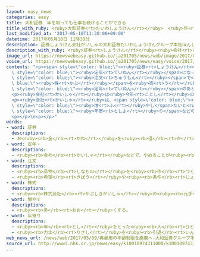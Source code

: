 ```yaml
---
layout: easy_news
categories: easy
title: 大和証券　年を取っても仕事を続けることができる
title_with_ruby: <ruby>大和証券<rt>だいわしょうけん</rt></ruby>　<ruby>年<rt>とし</rt></ruby>を<ruby>取<rt>と</rt></ruby>っても<ruby>仕事<rt>しごと</rt></ruby>を<ruby>続<rt>つづ</rt></ruby>けることができる
last_modified_at: '2017-05-10T11:30:00+09:00'
datetime: 2017年05月10日 11時30分
description: 証券しょうけん会社がいしゃの大和証券だいわしょうけんグループ本社ほんしゃは、６０歳さいが定年ていねんになっています。
description_with_ruby: <ruby>証券<rt>しょうけん</rt></ruby><ruby>会社<rt>がいしゃ</rt></ruby>の<ruby>大和証券<rt>だいわしょうけん</rt></ruby>グループ<ruby>本社<rt>ほんしゃ</rt></ruby>は、６０<ruby>歳<rt>さい</rt></ruby>が<ruby>定年<rt>ていねん</rt></ruby>になっています。
image_url: https://newswebeasy.github.io/ja201705/news/web/image/2017/05/10/k10010974311000.jpg
voice_url: https://newswebeasy.github.io/ja201705/news/easy/voice/2017/05/10/k10010974311000.mp3
contents: "<p><span style=\"color: blue;\"><ruby>証券<rt>しょうけん</rt></ruby></span><ruby>会社<rt>がいしゃ</rt></ruby>の<ruby>大和証券<rt>だいわしょうけん</rt></ruby>グループ<ruby>本社<rt>ほんしゃ</rt></ruby>は、６０<ruby>歳<rt>さい</rt></ruby>が<span\
  \ style=\"color: blue;\"><ruby>定年<rt>ていねん</rt></ruby></span>になっています。<ruby>客<rt>きゃく</rt></ruby>の<span\
  \ style=\"color: blue;\"><ruby>注文<rt>ちゅうもん</rt></ruby></span>で<span style=\"color:\
  \ blue;\"><ruby>株<rt>かぶ</rt></ruby></span>を<ruby>売<rt>う</rt></ruby>ったり<ruby>買<rt>か</rt></ruby>ったりする「<ruby>営業<rt>えいぎょう</rt></ruby>」の<ruby>仕事<rt>しごと</rt></ruby>をする<ruby>人<rt>ひと</rt></ruby>は、<ruby>今<rt>いま</rt></ruby>は<span\
  \ style=\"color: blue;\"><ruby>定年<rt>ていねん</rt></ruby></span>のあとも７０<ruby>歳<rt>さい</rt></ruby>まで<ruby>働<rt>はたら</rt></ruby>くことができます。</p>\n\
  <p><ruby>会社<rt>かいしゃ</rt></ruby>は<ruby>今年<rt>ことし</rt></ruby>の<ruby>夏<rt>なつ</rt></ruby>ごろから、７０<ruby>歳<rt>さい</rt></ruby>を<ruby>過<rt>す</rt></ruby>ぎてもずっと<ruby>仕事<rt>しごと</rt></ruby>を<ruby>続<rt>つづ</rt></ruby>けることができるようにします。</p>\n\
  <p><ruby>会社<rt>かいしゃ</rt></ruby>は、<span style=\"color: blue;\"><ruby>株<rt>かぶ</rt></ruby></span>で<ruby>自分<rt>じぶん</rt></ruby>のお<ruby>金<rt>かね</rt></ruby>を<span\
  \ style=\"color: blue;\"><ruby>増<rt>ふ</rt></ruby>やし</span>たいと<ruby>考<rt>かんが</rt></ruby>えるお<span\
  \ style=\"color: blue;\"><ruby>年寄<rt>としよ</rt></ruby>り</span>などのため、<ruby>仕事<rt>しごと</rt></ruby>の<ruby>経験<rt>けいけん</rt></ruby>が<ruby>長<rt>なが</rt></ruby>い<ruby>人<rt>ひと</rt></ruby>にずっと<ruby>働<rt>はたら</rt></ruby>いてもらいたいと<ruby>考<rt>かんが</rt></ruby>えました。</p>\n\
  <p></p>\n<p></p>"
words:
- word: 証券
  descriptions:
  - お<ruby><rb>金</rb><rt>かね</rt></ruby>を<ruby><rb>借</rb><rt>か</rt></ruby>りているしるしとして<ruby><rb>発行</rb><rt>はっこう</rt></ruby>する<ruby><rb>書</rb><rt>か</rt></ruby>きつけ。<ruby><rb>株券</rb><rt>かぶけん</rt></ruby>など。
- word: 定年・
  descriptions:
  - <ruby><rb>会社</rb><rt>かいしゃ</rt></ruby>などで、やめることが<ruby><rb>決</rb><rt>き</rt></ruby>められている<ruby><rb>年齢</rb><rt>ねんれい</rt></ruby>。
- word: 注文
  descriptions:
  - <ruby><rb>品物</rb><rt>しなもの</rt></ruby>を<ruby><rb>作</rb><rt>つく</rt></ruby>らせたり、<ruby><rb>届</rb><rt>とど</rt></ruby>けさせたりすること。
  - <ruby><rb>希望</rb><rt>きぼう</rt></ruby>や<ruby><rb>条件</rb><rt>じょうけん</rt></ruby>を<ruby><rb>出</rb><rt>だ</rt></ruby>すこと。
- word: 株式
  descriptions:
  - <ruby><rb>株式会社</rb><rt>かぶしきがいしゃ</rt></ruby>の<ruby><rb>元手</rb><rt>もとで</rt></ruby>の<ruby><rb>単位</rb><rt>たんい</rt></ruby>。<ruby><rb>総額</rb><rt>そうがく</rt></ruby>を<ruby><rb>均等</rb><rt>きんとう</rt></ruby>に<ruby><rb>分</rb><rt>わ</rt></ruby>けた、その<ruby><rb>一</rb><rt>ひと</rt></ruby>つ<ruby><rb>一</rb><rt>ひと</rt></ruby>つをいう。
- word: 増やす
  descriptions:
  - <ruby><rb>多</rb><rt>おお</rt></ruby>くする。
- word: 年寄り
  descriptions:
  - <ruby><rb>年</rb><rt>とし</rt></ruby>をとった<ruby><rb>人</rb><rt>ひと</rt></ruby>。<ruby><rb>老人</rb><rt>ろうじん</rt></ruby>。
  - <ruby><rb>力士</rb><rt>りきし</rt></ruby>を<ruby><rb>引退</rb><rt>いんたい</rt></ruby>して、<ruby><rb>日本</rb><rt>にほん</rt></ruby><ruby><rb>相撲</rb><rt>すもう</rt></ruby><ruby><rb>協会</rb><rt>きょうかい</rt></ruby>の<ruby><rb>役員</rb><rt>やくいん</rt></ruby>になった<ruby><rb>人</rb><rt>ひと</rt></ruby>。
web_news_url: /news/web/2017/05/09/再雇用の年齢制限を撤廃へ-大和証券グループ本社/
source_url: http://www3.nhk.or.jp/news/easy/k10010974311000/k10010974311000.html
...
```

